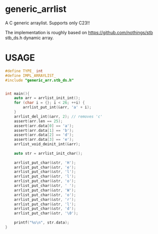 # generic_arrlist
A C generic arraylist.
Supports only C23!!

The implementation is roughly based on https://github.com/nothings/stb stb_ds.h  dynamic array.


# USAGE

```c
#define TYPE_ int
#define IMPL_ARRAYLIST_
#include "generic_arr.stb_ds.h"


int main(){
	auto arr = arrlist_init_int();
	for (char i = {}; i < 26; ++i) {
		arrlist_put_int(&arr, 'a' + i);
	}
	arrlist_del_int(&arr, 2); // removes 'c'
	assert(arr.len == 25);
	assert(arr.data[0] == 'a');
	assert(arr.data[1] == 'b');
	assert(arr.data[2] == 'd');
	assert(arr.data[3] == 'e');
	arrlist_void_deinit_int(&arr);
	
	auto str = arrlist_init_char();
	
	arrlist_put_char(&str, 'H');
	arrlist_put_char(&str, 'e');
	arrlist_put_char(&str, 'l');
	arrlist_put_char(&str, 'l');
	arrlist_put_char(&str, 'o');
	arrlist_put_char(&str, ' ');
	arrlist_put_char(&str, 'W');
	arrlist_put_char(&str, 'o');
	arrlist_put_char(&str, 'r');
	arrlist_put_char(&str, 'l');
	arrlist_put_char(&str, 'd');
	arrlist_put_char(&str, '\0');
	
	printf("%s\n", str.data);
}
```
